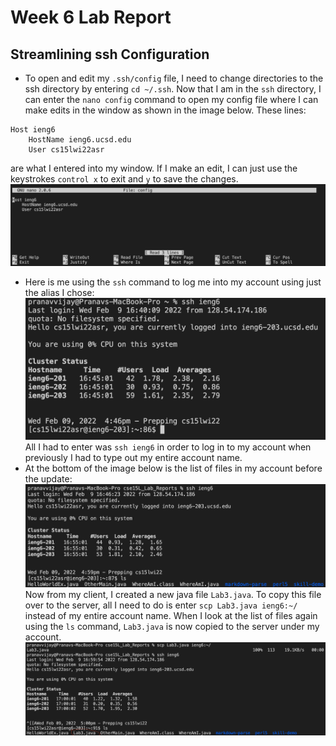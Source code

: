 # Week 6 Lab Report
## Streamlining ssh Configuration
* To open and edit my `.ssh/config` file, I need to change directories to the ssh directory by entering `cd ~/.ssh`. Now that I am in the `ssh` directory, I can enter the `nano config` command to open my config file where I can make edits in the window as shown in the image below.
These lines: 
```
Host ieng6
    HostName ieng6.ucsd.edu
    User cs15lwi22asr
```
are what I entered into my window. If I make an edit, I can just use the keystrokes `control x` to exit and `y` to save the changes.
![Image](Lab3-1.png)
* Here is me using the `ssh` command to log me into my account using just the alias I chose:
![Image](Lab3-2.png)
All I had to enter was `ssh ieng6` in order to log in to my account when previously I had to type out my entire account name. 
* At the bottom of the image below is the list of files in my account before the update:
![Image](Lab3-3.png)
Now from my client, I created a new java file `Lab3.java`. To copy this file over to the server, all I need to do is enter `scp Lab3.java ieng6:~/` instead of my entire account name. When I look at the list of files again using the `ls` command, `Lab3.java` is now copied to the server under my account.
![Image](Lab3-4.png)